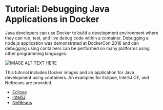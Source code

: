 # Tutorial: Debugging Java Applications in Docker

Java developers can use Docker to build a development environment where they can run, test, and live debug code within a container. Debugging a node.js application was demonstrated at DockerCon 2016 and can debugging using containers can be performed on many platforms using other programming languages.

[![IMAGE ALT TEXT HERE](https://img.youtube.com/vi/vE1iDPx6-Ok/0.jpg)](https://youtu.be/vE1iDPx6-Ok?list=PLkA60AVN3hh9gnrYwNO6zTb9U3i1Y9FMY&t=2088)




This tutorial includes Docker images and an application for Java development using containers. An examples for Eclipse, IntelliJ CE, and Netbeans are provided.

* [Eclipse](Eclipse-README.md)
* [IntelliJ](IntelliJ-README.md)
* [NetBeans](NetBeans-README.md)
